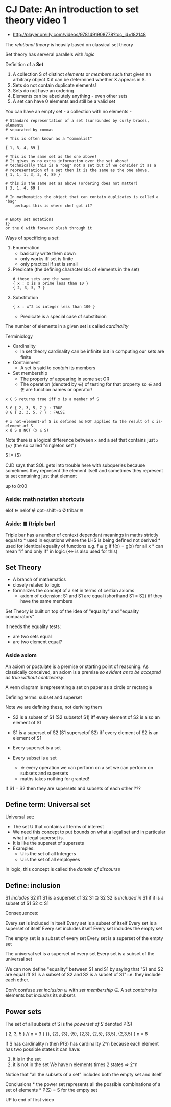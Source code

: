 # CJ Date: An introduction to set theory video 1

* http://player.oreilly.com/videos/9781491908778?toc_id=182148


The _relational theory_ is heavily based on classical set theory

Set theory has serveral parallels with _logic_


Definition of a **Set**

1. A collection S of distinct _elements_ or _members_ such that given an
   arbitrary object X it can be determined whether X appears in S.
2. Sets do not contain duplicate elements!
3. Sets do not have an ordering
4. Elements can be absolutely anything - even other sets
5. A set can have 0 elements and still be a valid set

You can have an empty set - a collection with no elements -

```
# Standard representation of a set (surrounded by curly braces, elements
# separated by commas

# This is often known as a "commalist"

{ 1, 3, 4, 89 }

# This is the same set as the one above!
# It gives us no extra information over the set above!
# technically this is a "bag" not a set but if we consider it as a
# representation of a set then it is the same as the one above.
{ 1, 1, 1, 3, 3, 4, 89 }

# this is the same set as above (ordering does not matter)
{ 3, 1, 4, 89 }

# In mathematics the object that can contain duplicates is called a "bag"
    perhaps this is where chef got it?


# Empty set notations
{}
or the 0 with forward slash through it
```

Ways of specificing a set:

1. Enumeration
    * basically write them down
    * only works iff set is finite
    * only practical if set is small
2. Predicate (the defining characteristic of elements in the set)
    ```
    # these sets are the same
    { x : x is a prime less than 10 }
    { 2, 3, 5, 7 }
    ```
3. Substitution
    ```
    { x : x^2 is integer less than 100 }
    ```
    * Predicate is a special case of substituion


The number of elements in a given set is called _cardinality_

Terminiology

* Cardinality
    * In set theory cardinality can be infinite but in computing our sets are finite
* Containment
    * A set is said to _contain_ its members
* Set membership
    * The property of appearing in some set
        OR
    * The operation  (denoted by ∈) of testing for that property
        so ∈ and ∉ are function names or operator!

```
x ∈ S returns true iff x is a member of S

5 ∈ { 2, 3, 5, 7 } : TRUE
8 ∈ { 2, 3, 5, 7 } : FALSE

# x not-element-of S is defined as NOT applied to the result of x is-element-of S
x ∉ S ≣ NOT (x ∈ S)
```

Note there is a logical difference between `x` and a set that contains just `x`
`{x}` (the so called "singleton set")

5 != {5}

CJD says that SQL gets into trouble here with subqueries because sometimes they
represent the element itself and sometimes they represent ta set containing
just that element

up to 8:00

### Aside: math notation shortcuts

elof        ∈
nelof       ∉
opt+shift+o Ø
tribar      ≣

### Aside: ≣ (triple bar)

Triple bar has a number of context dependant meanings in maths
    strictly equal to
    * used in equations where the LHS is being defined not derived
    * used for identical equality of functions e.g. f ≣ g if f(x) = g(x) for all x
    * can mean "if and only if" in logic (⇔ is also used for this)


## Set Theory

* A branch of mathematics
* closely related to logic
* formalizes the concept of a set in terms of certian axioms
    * axiom of extension: S1 and S1 are equal (shorthand S1 = S2) iff they have the same members

Set Theory is built on top of the idea of "equality" and "equality comparators"

It needs the equality tests:

* are two sets equal
* are two element equal?

### Aside axiom
An axiom or postulate is a premise or starting point of reasoning. As
classically conceived, an axiom is a premise _so evident as to be accepted as
true without controversy_.

A venn diagram is representing a set on paper as a circle or rectangle

Defining terms: subset and superset

Note we are defining these, not deriving them

* S2 is a subset of S1 (S2 subsetof S1) iff every element of S2 is also an element of S1
* S1 is a superset of S2 (S1 supersetof S2) iff every element of S2 is an element of S1

* Every superset is a set
* Every subset is a set
    * => every operation we can perform on a set we can perform on subsets and supersets
    * maths takes nothing for granted!

If S1 = S2 then they are supersets and subsets of each other ???

## Define term: Universal set

Universal set:
* The set U that contains all terms of interest
* We need this concept to put bounds on what a legal set and in particular what
  a legal superset is.
* It is like the superest of supersets
* Examples:
    * U is the set of all Intergers
    * U is the set of all employees

In logic, this concept is called the _domain of discourse_

## Define: inclusion

S1 _includes_ S2 iff S1 is a superset of S2
    S1 ⊇ S2
S2 is _included in_ S1 if it is a subset of S1
    S2 ⊆ S1


Consequences:

Every set is included in itself
Every set is a subset of itself
Every set is a superset of itself
Every set includes itself
Every set includes the empty set

The empty set is a subset of every set
Every set is a superset of the empty set

The universal set is a superset of every set
Every set is a subset of the universal set

We can now define "equality" between S1 and S1 by saying that "S1 and S2 are
equal iff S1 is a subset of S2 and S2 is a subset of S1" i.e. they include each
other.

Don't confuse _set inclusion_ ⊆ with _set membership_ ∈. A set _contains_ its
elements but _includes_ its subsets

## Power sets

The set of all subsets of S is the _powerset of S_ denoted P(S)

{ 2, 3, 5 } // n = 3
{ {}, {2}, {3}, {5}, {2,3}, {2,5}, {3,5}, {2,3,5} } n = 8

If S has cardinality n then P(S) has cardinality 2^n because each element has
two possible states it can have:
1. it is in the set
2. it is not in the set
We have n elements times 2 states => 2^n

Notice that "all the subsets of a set" includes both the empty set and itself

Conclusions
    * the power set represents all the possible combinations of a set of elements
    * P(S) = S for the empty set

UP to end of first video
